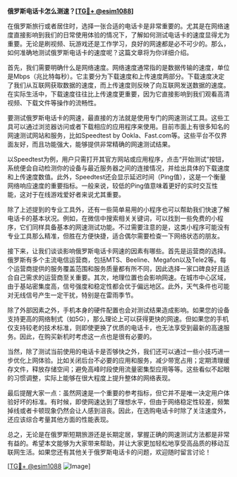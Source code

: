 **俄罗斯电话卡怎么测速？[[TG💪+ @esim1088](https://t.me/s/esim1088)]**

在俄罗斯旅行或者居住时，选择一张合适的电话卡是非常重要的。尤其是在网络速度直接影响到我们的日常使用体验的情况下，了解如何测试电话卡的速度显得尤为重要。无论是刷视频、玩游戏还是工作学习，良好的网速都是必不可少的。那么，如何准确地测试俄罗斯电话卡的速度呢？这篇文章将为你详细介绍。

首先，我们需要明确什么是网络速度。网络速度通常指的是数据传输的速度，单位是Mbps（兆比特每秒）。它主要分为下载速度和上传速度两部分。下载速度决定了我们从互联网获取数据的速度，而上传速度则反映了向互联网发送数据的速度。在实际生活中，下载速度往往比上传速度更重要，因为它直接影响到我们观看高清视频、下载文件等操作的流畅性。

要测试俄罗斯电话卡的网速，最直接的方法就是使用专门的网速测试工具。这些工具可以通过浏览器访问或者下载相应的应用程序来使用。目前市面上有很多知名的网速测试网站和服务，比如Speedtest by Ookla、Fast.com等。这些平台不仅界面友好，而且功能强大，能够提供非常精确的网速测试结果。

以Speedtest为例，用户只需打开其官方网站或应用程序，点击“开始测试”按钮，系统便会自动检测你的设备与最近服务器之间的连接情况，并给出具体的下载速度和上传速度数值。此外，Speedtest还会显示延迟时间（Ping值），这是一个衡量网络响应速度的重要指标。一般来说，较低的Ping值意味着更好的实时交互性能，这对于在线游戏爱好者来说尤其重要。

除了上述提到的专业工具外，还有一些简单易用的小程序也可以帮助我们快速了解电话卡的基本状况。例如，在微信中搜索相关关键词，可以找到一些免费的小程序，它们同样具备基本的网速测试功能。不过需要注意的是，这类小程序可能没有专业工具那么精准，但胜在方便快捷，适合偶尔需要检查一下网络状态的朋友。

接下来，让我们谈谈影响俄罗斯电话卡网速的因素有哪些。首先是运营商的选择。俄罗斯有多个主流电信运营商，包括MTS、Beeline、Megafon以及Tele2等。每个运营商提供的服务覆盖范围和服务质量都有所不同，因此选择一家口碑良好且适合自己需求的运营商至关重要。其次，地理位置也会影响网速。在城市中心区域，由于基站密集度高，信号强度和稳定性都会优于偏远地区。此外，天气条件也可能对无线信号产生一定干扰，特别是在雷雨季节。

除了外部因素之外，手机本身的硬件配置也会对测试结果造成影响。如果您的设备支持更高的网络制式（如5G），那么理论上可以获得更快的网速。但如果您的手机仅支持较老的技术标准，则即使更换了优质的电话卡，也无法享受到最新的高速服务。因此，在购买新机时考虑这一点也是很有必要的。

当然，除了测试当前使用的电话卡是否够快之外，我们还可以通过一些小技巧进一步优化上网体验。比如关闭后台不必要的应用和服务，减少带宽占用；定期清理缓存文件，释放存储空间；避免高峰时段使用流量密集型应用等等。这些看似不起眼的习惯调整，实际上能够在很大程度上提升整体的网络表现。

最后提醒大家一点：虽然网速是一个重要的参考指标，但它并不是唯一决定用户体验好坏的标准。有时候，即使网速达到了理想水平，但由于网络稳定性较差，频繁掉线或者卡顿现象仍然会让人感到沮丧。因此，在选购电话卡时除了关注速度外，还应该综合考量其他方面的性能表现。

总之，无论是在俄罗斯短期旅游还是长期定居，掌握正确的网速测试方法都是非常有益的。希望本文能够为大家带来帮助，并让大家更加轻松地享受高品质的移动互联网生活。如果您还有其他关于俄罗斯电话卡的问题，欢迎随时留言讨论！

[[TG💪+ @esim1088](https://t.me/s/esim1088) ![Image](https://i.postimg.cc/4NQfJmqS/Snipaste-2025-05-13-00-14-12.png)]